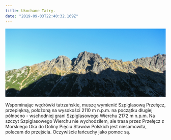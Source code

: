 ```yaml
---
title: Ukochane Tatry.
date: "2019-09-03T22:40:32.169Z"
---
```


![1](./szpiglasowa.jpg)

<p class="justify")>Wspominając wędrówki tatrzańskie, muszę wymienić Szpiglasową Przełęcz, przepiękną, położoną na wysokości 2110 m n.p.m. na początku długiej północno - wschodniej grani Szpiglasowego Wierchu 2172 m n.p.m.
Na szczyt Szpiglasowego Wierchu nie wychodziłem, ale trasa przez Przełęcz z Morskiego Oka do Doliny Pięciu Stawów Polskich jest niesamowita, polecam do przejścia. Oczywiście łańcuchy jako pomoc są.</p>

